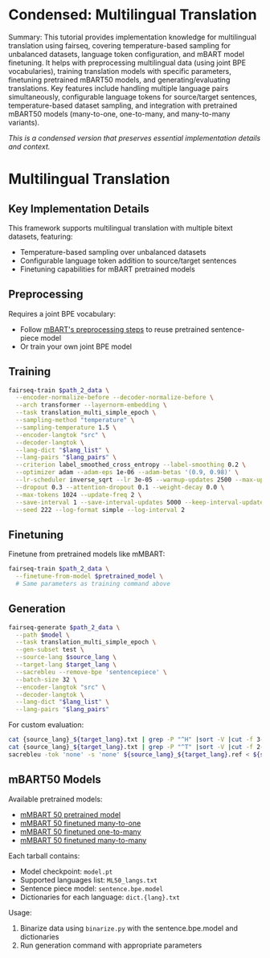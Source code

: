 # Condensed: Multilingual Translation

Summary: This tutorial provides implementation knowledge for multilingual translation using fairseq, covering temperature-based sampling for unbalanced datasets, language token configuration, and mBART model finetuning. It helps with preprocessing multilingual data (using joint BPE vocabularies), training translation models with specific parameters, finetuning pretrained mBART50 models, and generating/evaluating translations. Key features include handling multiple language pairs simultaneously, configurable language tokens for source/target sentences, temperature-based dataset sampling, and integration with pretrained mBART50 models (many-to-one, one-to-many, and many-to-many variants).

*This is a condensed version that preserves essential implementation details and context.*

# Multilingual Translation

## Key Implementation Details

This framework supports multilingual translation with multiple bitext datasets, featuring:

- Temperature-based sampling over unbalanced datasets
- Configurable language token addition to source/target sentences
- Finetuning capabilities for mBART pretrained models

## Preprocessing

Requires a joint BPE vocabulary:
- Follow [mBART's preprocessing steps](https://github.com/pytorch/fairseq/tree/main/examples/mbart#bpe-data) to reuse pretrained sentence-piece model
- Or train your own joint BPE model

## Training

```bash
fairseq-train $path_2_data \
  --encoder-normalize-before --decoder-normalize-before \
  --arch transformer --layernorm-embedding \
  --task translation_multi_simple_epoch \
  --sampling-method "temperature" \
  --sampling-temperature 1.5 \
  --encoder-langtok "src" \
  --decoder-langtok \
  --lang-dict "$lang_list" \
  --lang-pairs "$lang_pairs" \
  --criterion label_smoothed_cross_entropy --label-smoothing 0.2 \
  --optimizer adam --adam-eps 1e-06 --adam-betas '(0.9, 0.98)' \
  --lr-scheduler inverse_sqrt --lr 3e-05 --warmup-updates 2500 --max-update 40000 \
  --dropout 0.3 --attention-dropout 0.1 --weight-decay 0.0 \
  --max-tokens 1024 --update-freq 2 \
  --save-interval 1 --save-interval-updates 5000 --keep-interval-updates 10 --no-epoch-checkpoints \
  --seed 222 --log-format simple --log-interval 2
```

## Finetuning

Finetune from pretrained models like mMBART:

```bash
fairseq-train $path_2_data \
  --finetune-from-model $pretrained_model \
  # Same parameters as training command above
```

## Generation

```bash
fairseq-generate $path_2_data \
  --path $model \
  --task translation_multi_simple_epoch \
  --gen-subset test \
  --source-lang $source_lang \
  --target-lang $target_lang \
  --sacrebleu --remove-bpe 'sentencepiece' \
  --batch-size 32 \
  --encoder-langtok "src" \
  --decoder-langtok \
  --lang-dict "$lang_list" \
  --lang-pairs "$lang_pairs"
```

For custom evaluation:
```bash
cat {source_lang}_${target_lang}.txt | grep -P "^H" |sort -V |cut -f 3- |$TOK_CMD > ${source_lang}_${target_lang}.hyp
cat {source_lang}_${target_lang}.txt | grep -P "^T" |sort -V |cut -f 2- |$TOK_CMD > ${source_lang}_${target_lang}.ref
sacrebleu -tok 'none' -s 'none' ${source_lang}_${target_lang}.ref < ${source_lang}_${target_lang}.hyp
```

## mBART50 Models

Available pretrained models:
- [mMBART 50 pretrained model](https://dl.fbaipublicfiles.com/fairseq/models/mbart50/mbart50.pretrained.tar.gz)
- [mMBART 50 finetuned many-to-one](https://dl.fbaipublicfiles.com/fairseq/models/mbart50/mbart50.ft.n1.tar.gz)
- [mMBART 50 finetuned one-to-many](https://dl.fbaipublicfiles.com/fairseq/models/mbart50/mbart50.ft.1n.tar.gz)
- [mMBART 50 finetuned many-to-many](https://dl.fbaipublicfiles.com/fairseq/models/mbart50/mbart50.ft.nn.tar.gz)

Each tarball contains:
- Model checkpoint: `model.pt`
- Supported languages list: `ML50_langs.txt`
- Sentence piece model: `sentence.bpe.model`
- Dictionaries for each language: `dict.{lang}.txt`

Usage:
1. Binarize data using `binarize.py` with the sentence.bpe.model and dictionaries
2. Run generation command with appropriate parameters